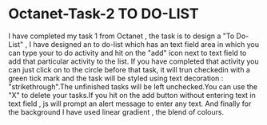 # Octanet-Task-2                                                                                TO DO-LIST


I have completed my task 1 from Octanet , the task is to design a "To Do-List" , I have designed an to do-list which has an text field area in which you can type your to do activity and hit on the "add" icon next to
text field to add that particular activity to the list. If you have completed that activity you can just click on to the circle before that task, it will trun checkedin with a green tick mark and the task will be styled
using text decoration : "strikethrough".The unfinished tasks will be left unchecked.You can use the "X" to delete your tasks.If you hit on the add button without entering text in text field , js will prompt an alert 
message to enter any text. And finally for the background I have used linear gradient , the blend of colours.
